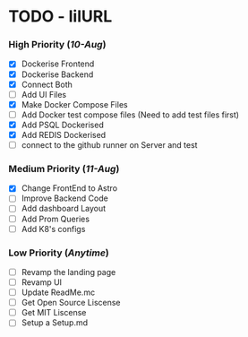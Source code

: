 # TODO - lilURL
### High Priority (*10-Aug*)
- [X] Dockerise Frontend
- [X] Dockerise Backend
- [X] Connect Both
- [ ] Add UI Files
- [X] Make Docker Compose Files
- [ ] Add Docker test compose files (Need to add test files first)
- [X] Add PSQL Dockerised
- [X] Add REDIS Dockerised
- [ ] connect to the github runner on Server and test

### Medium Priority (*11-Aug*)
- [X] Change FrontEnd to Astro
- [ ] Improve Backend Code
- [ ] Add dashboard Layout
- [ ] Add Prom Queries
- [ ] Add K8's configs 

### Low Priority (*Anytime*)
- [ ] Revamp the landing page
- [ ] Revamp UI
- [ ] Update ReadMe.mc
- [ ] Get Open Source Liscense
- [ ] Get MIT Liscense
- [ ] Setup a Setup.md
